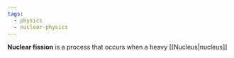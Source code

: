 ```yaml
---
tags:
  - physics
  - nuclear-physics
---
```

**Nuclear fission** is a process that occurs when a heavy [[Nucleus|nucleus]] 